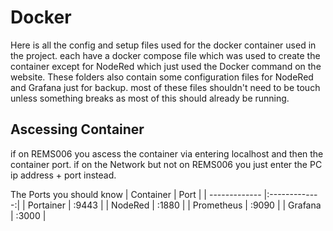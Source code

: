 # Docker 
Here is all the config and setup files used for the docker container used in the project. each have a docker compose file which was used to create the container except for NodeRed which just used the Docker command on the website. These folders also contain some configuration files for NodeRed and Grafana just for backup. most of these files shouldn't need to be touch unless something breaks as most of this should already be running.

## Ascessing Container
if on REMS006 you ascess the container via entering localhost and then the container port. if on the Network but not on REMS006 you just enter the PC ip address + port instead.

The Ports you should know 
| Container     | Port          |
| ------------- |:-------------:|
| Portainer     | :9443         |
| NodeRed       | :1880         |
| Prometheus    | :9090         |
| Grafana       | :3000         |
